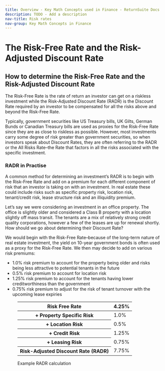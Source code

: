 ```yaml
---
title: Overview - Key Math Concepts used in Finance - ReturnSuite Docs
description: TODO - Add a description
nav-title: Risk rates
nav-group: Key Math Concepts in Finance
---
```


# The Risk-Free Rate and the Risk-Adjusted Discount Rate

## How to determine the Risk-Free Rate and the Risk-Adjusted Discount Rate

The Risk-Free Rate is the rate of return an investor can get on a
riskless investment while the Risk-Adjusted Discount Rate (RADR) is the
Discount Rate required by an investor to be compensated for all the
risks above and beyond the Risk-Free Rate.

Typically, government securities like US Treasury bills, UK Gilts, German
Bunds or Canadian Treasury bills are used as proxies for the Risk-Free
Rate since they are as close to riskless as possible. However, most
investments carry some degree of risk greater than government securities,
so when investors speak about Discount Rates, they are often referring to
the RADR or the All Risks Rate–the Rate that factors in all the risks
associated with the specific investment.

### RADR in Practise

A common method for determining an investment’s RADR is to begin with the
Risk-Free Rate and add on a premium for each different component of risk
that an investor is taking on with an investment. In real estate these
could include risks such as specific property risk, location risk,
tenant/credit risk, lease structure risk and an illiquidity premium.

Let’s say we were considering an investment in an office property. The
office is slightly older and considered a Class B property with a location
slightly off mass transit. The tenants are a mix of relatively strong
credit quality corporations, however a few of the leases are up for
renewal shortly. How should we go about determining their Discount Rate?

We would begin with the Risk-Free Rate–because of the long-term nature
of real estate investment, the yield on 10-year government bonds is
often used as a proxy for the Risk-Free Rate. We then may decide to
add on various risk premiums:

<ul class="list-disc pl-8 text-gray-800 text-base pb-2 leading-8">
  <li>1.0% risk premium to account for the property being older and risks being less attractive to potential tenants in the future</li>
  <li>0.5% risk premium to account for location risk</li>
  <li>1.25% risk premium to account for the tenants having lower creditworthiness than the government</li>
  <li>0.75% risk premium to adjust for the risk of tenant turnover with the upcoming lease expiries</li>
</ul>

<figure>
  <div class="rounded-md shadow-sm border border-gray-300 overflow-auto max-w-fit pt-3">
    <table class="table-auto border-collapse font-medium">
      <thead>
        <tr>
          <th class="border-b border-gray-300 pb-3 font-semibold text-left px-8 whitespace-nowrap">Risk Free Rate</th>
          <th class="border-b border-gray-300 pb-3 font-semibold text-right px-8 whitespace-nowrap tracking-wide">4.25%</th>
        </tr>
      </thead>
      <tbody>
        <tr class="bg-white">
          <th class="border-b py-3 font-medium text-left px-8 pl-12 whitespace-nowrap text-gray-700">
            <span class="mr-3">+</span>
            <span>Property Specific Risk</span>
          </th>
          <td class="border-b py-3 text-right px-8">1.0%</td>
        </tr>
        <tr class="bg-gray-50">
          <th class="border-b py-3 font-medium text-left px-8 pl-12 whitespace-nowrap text-gray-700">
            <span class="mr-3">+</span>
            <span>Location Risk</span>
          </th>
          <td class="border-b py-3 text-right px-8">0.5%</td>
        </tr>
        <tr class="bg-white">
          <th class="border-b py-3 font-medium text-left px-8 pl-12 whitespace-nowrap text-gray-700">
            <span class="mr-3">+</span>
            <span>Credit Risk</span>
          </th>
          <td class="border-b py-3 text-right px-8">1.25%</td>
        </tr>
        <tr class="bg-gray-50">
          <th class="border-b py-3 font-medium text-left px-8 pl-12 whitespace-nowrap text-gray-700">
            <span class="mr-3">+</span>
            <span>Leasing Risk</span>
          </th>
          <td class="border-b py-3 text-right px-8">0.75%</td>
        </tr>
        <tr class="bg-white">
          <th class="py-3 font-semibold text-left px-8 whitespace-nowrap">Risk-Adjusted Discount Rate (RADR)</th>
          <td class="py-3 text-right px-8 font-semibold">7.75%</td>
        </tr>
      </tbody>
    </table>
  </div>
  <figcaption>Example RADR calculation</figcaption>
</figure>

